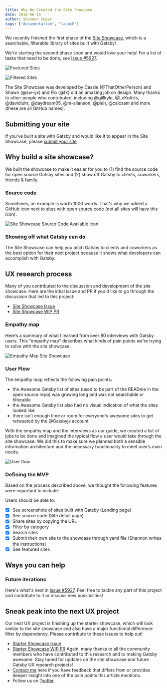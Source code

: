 ```yaml
---
title: Why We Created the Site Showcase
date: 2018-06-15
author: Shannon Soper
tags: ["documentation", "launch"]
---
```


We recently finished the first phase of the [Site Showcase](https://next.gatsbyjs.org/showcase/), which is a searchable, filterable library of sites built with Gatsby!

We're starting the second phase soon and would love your help! For a list of tasks that need to be done, see [Issue #5927](https://github.com/gatsbyjs/gatsby/issues/5927).

![Featured Sites](featured-sites.png)

![Filtered Sites](filtered-sites.png)

The Site Showcase was developed by Cassie (@ThatOtherPerson) and Shawn (@sw-yx) and Flo (@fk) did an amazing job on design. Many thanks to other people who contributed, including @gillkyle, @LeKoArts, @davidluhr, @daydream05, @m-allanson, @pieh, @calcsam and more (these are all GitHub names).

## Submitting your site

If you've built a site with Gatsby and would like it to appear in the Site Showcase, please [submit your site](https://github.com/gatsbyjs/gatsby/blob/master/docs/docs/site-showcase-submissions.md).

## Why build a site showcase?

We built the showcase to make it easier for you to (1) find the source code for open source Gatsby sites and (2) show off Gatsby to clients, coworkers, friends & family.

### Source code

Sometimes, an example is worth 1000 words. That's why we added a GitHub icon next to sites with open source code (not all sites will have this icon).

![Site Showcase Source Code Available Icon](site-showcase-source-code.png)

### Showing off what Gatsby can do

The Site Showcase can help you pitch Gatsby to clients and coworkers as the best option for their next project because it shows what developers can accomplish with Gatsby.

## UX research process

Many of you contributed to the discussion and development of the site showcase. Here are the intial issue and PR if you'd like to go through the discussion that led to this project:

- [Site Showcase Issue](https://github.com/gatsbyjs/gatsby/issues/4392)
- [Site Showcase WIP PR](https://github.com/gatsbyjs/gatsby/pull/5524)

### Empathy map

Here’s a summary of what I learned from over 80 interviews with Gatsby users. This "empathy map" describes what kinds of pain points we're trying to solve with the site showcase.

![Empathy Map Site Showcase](empathy-map-site-showcase.jpg)

### User Flow

The empathy map reflects the following pain points:

- the Awesome Gatsby list of sites (used to be part of the READme in the open source repo) was growing long and was not searchable or filterable
- the Awesome Gatsby list also had no visual indication of what the sites looked like
- there isn’t enough time or room for everyone's awesome sites to get retweeted by the @Gatsbyjs account

With the empathy map and the interviews as our guide, we created a list of jobs to be done and imagined the typical flow a user would take through the site showcase. We did this to make sure we planned both a sensible information architecture and the necessary functionality to meet user’s main needs.

![User flow](user-flow-site-showcase.jpg)

### Defining the MVP

Based on the process described above, we thought the following features were important to include:

Users should be able to:

- [x] See screenshots of sites built with Gatsby (Landing page)
- [x] See source code (Site detail page)
- [x] Share sites by copying the URL
- [x] Filter by category
- [x] Search sites
- [x] Submit their own site to the showcase through yaml file (Shannon writes the instructions)
- [x] See featured sites

## Ways you can help

### Future iterations

Here's what's next in [Issue #5927](https://github.com/gatsbyjs/gatsby/issues/5927). Feel free to tackle any part of this project and contribute to it or discuss new possibilities!

## Sneak peak into the next UX project

Our next UX project is finishing up the starter showcase, which will look similar to the site showcase and also have a major functional difference: filter by dependency. Please contribute to these issues to help out!

- [Starter Showcase Issue](https://github.com/gatsbyjs/gatsby/issues/5334)
- [Starter Showcase WIP PR](https://github.com/gatsbyjs/gatsby/pull/5831)
  Again, many thanks to all the community members who have contributed to this research and to making Gatsby awesome. Stay tuned for updates on the site showcase and future Gatsby UX research projects!
- [Contact me](https://twitter.com/shannonb_ux/status/938551014956732418) here if you have feedback that differs from or provides deeper insight into one of the pain points this article mentions.
- Follow us on [Twitter](https://twitter.com/gatsbyjs).
